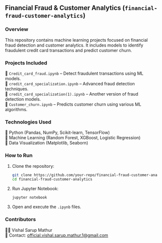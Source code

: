 ## **Financial Fraud & Customer Analytics** (`financial-fraud-customer-analytics`)  

### **Overview**  
This repository contains machine learning projects focused on financial fraud detection and customer analytics. It includes models to identify fraudulent credit card transactions and predict customer churn.  

### **Projects Included**  
📌 `Credit_card_fraud.ipynb` – Detect fraudulent transactions using ML models.  
📌 `credit_card_specialization.ipynb` – Advanced fraud detection techniques.  
📌 `credit_card_specialization(1).ipynb` – Another version of fraud detection models.  
📌 `Customer_churn.ipynb` – Predicts customer churn using various ML algorithms.  

### **Technologies Used**  
🔹 Python (Pandas, NumPy, Scikit-learn, TensorFlow)  
🔹 Machine Learning (Random Forest, XGBoost, Logistic Regression)  
🔹 Data Visualization (Matplotlib, Seaborn)  

### **How to Run**  
1. Clone the repository:  
   ```bash
   git clone https://github.com/your-repo/financial-fraud-customer-analytics.git
   cd financial-fraud-customer-analytics
   ```
2. Run Jupyter Notebook:  
   ```bash
   jupyter notebook
   ```
3. Open and execute the `.ipynb` files.  

### **Contributors**  
👨‍💻 Vishal Sarup Mathur  
📧 Contact: official.vishal.sarup.mathur.1@gmail.com 
